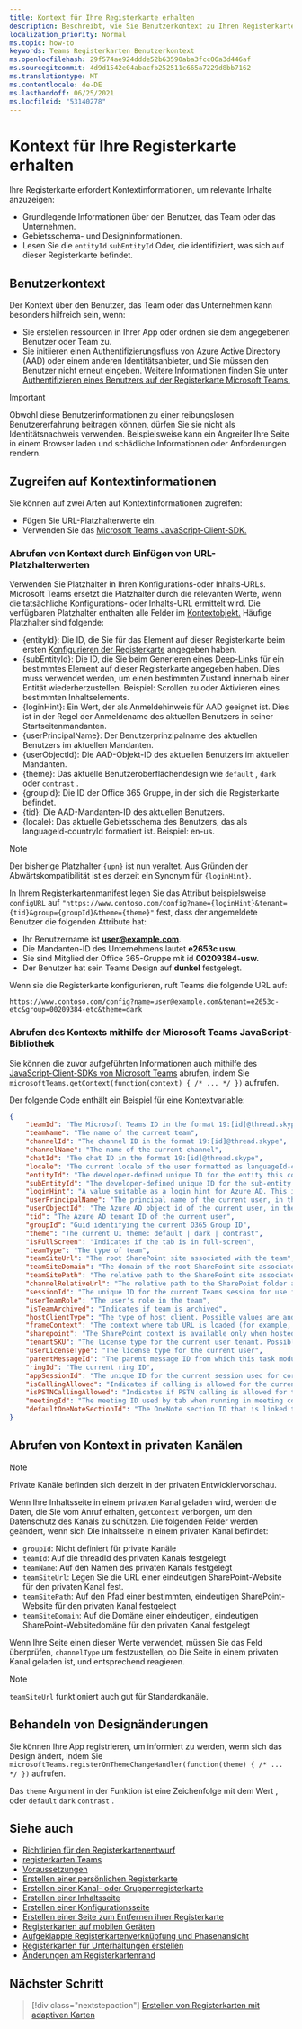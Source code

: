```yaml
---
title: Kontext für Ihre Registerkarte erhalten
description: Beschreibt, wie Sie Benutzerkontext zu Ihren Registerkarten abrufen
localization_priority: Normal
ms.topic: how-to
keywords: Teams Registerkarten Benutzerkontext
ms.openlocfilehash: 29f574ae924ddde52b63590aba3fcc06a3d446af
ms.sourcegitcommit: 4d9d1542e04abacfb252511c665a7229d8bb7162
ms.translationtype: MT
ms.contentlocale: de-DE
ms.lasthandoff: 06/25/2021
ms.locfileid: "53140278"
---
```

# <a name="get-context-for-your-tab"></a>Kontext für Ihre Registerkarte erhalten

Ihre Registerkarte erfordert Kontextinformationen, um relevante Inhalte anzuzeigen:

* Grundlegende Informationen über den Benutzer, das Team oder das Unternehmen.
* Gebietsschema- und Designinformationen.
* Lesen Sie die `entityId` `subEntityId` Oder, die identifiziert, was sich auf dieser Registerkarte befindet.

## <a name="user-context"></a>Benutzerkontext

Der Kontext über den Benutzer, das Team oder das Unternehmen kann besonders hilfreich sein, wenn:

* Sie erstellen ressourcen in Ihrer App oder ordnen sie dem angegebenen Benutzer oder Team zu.
* Sie initiieren einen Authentifizierungsfluss von Azure Active Directory (AAD) oder einem anderen Identitätsanbieter, und Sie müssen den Benutzer nicht erneut eingeben. Weitere Informationen finden Sie unter [Authentifizieren eines Benutzers auf der Registerkarte Microsoft Teams.](~/concepts/authentication/authentication.md)

> [!IMPORTANT]
> Obwohl diese Benutzerinformationen zu einer reibungslosen Benutzererfahrung beitragen können, dürfen Sie sie nicht als Identitätsnachweis verwenden. Beispielsweise kann ein Angreifer Ihre Seite in einem Browser laden und schädliche Informationen oder Anforderungen rendern.

## <a name="access-context-information"></a>Zugreifen auf Kontextinformationen

Sie können auf zwei Arten auf Kontextinformationen zugreifen:

* Fügen Sie URL-Platzhalterwerte ein.
* Verwenden Sie das [Microsoft Teams JavaScript-Client-SDK.](/javascript/api/overview/msteams-client)

### <a name="get-context-by-inserting-url-placeholder-values"></a>Abrufen von Kontext durch Einfügen von URL-Platzhalterwerten

Verwenden Sie Platzhalter in Ihren Konfigurations-oder Inhalts-URLs. Microsoft Teams ersetzt die Platzhalter durch die relevanten Werte, wenn die tatsächliche Konfigurations- oder Inhalts-URL ermittelt wird. Die verfügbaren Platzhalter enthalten alle Felder im [Kontextobjekt.](/javascript/api/@microsoft/teams-js/microsoftteams.context?view=msteams-client-js-latest&preserve-view=true) Häufige Platzhalter sind folgende:

* {entityId}: Die ID, die Sie für das Element auf dieser Registerkarte beim ersten [Konfigurieren der Registerkarte](~/tabs/how-to/create-tab-pages/configuration-page.md) angegeben haben.
* {subEntityId}: Die ID, die Sie beim Generieren eines [Deep-Links](~/concepts/build-and-test/deep-links.md) für ein bestimmtes Element auf dieser Registerkarte angegeben haben. Dies muss verwendet werden, um einen bestimmten Zustand innerhalb einer Entität wiederherzustellen. Beispiel: Scrollen zu oder Aktivieren eines bestimmten Inhaltselements.
* {loginHint}: Ein Wert, der als Anmeldehinweis für AAD geeignet ist. Dies ist in der Regel der Anmeldename des aktuellen Benutzers in seiner Startseitenmandanten.
* {userPrincipalName}: Der Benutzerprinzipalname des aktuellen Benutzers im aktuellen Mandanten.
* {userObjectId}: Die AAD-Objekt-ID des aktuellen Benutzers im aktuellen Mandanten.
* {theme}: Das aktuelle Benutzeroberflächendesign wie `default` , `dark` oder `contrast` .
* {groupId}: Die ID der Office 365 Gruppe, in der sich die Registerkarte befindet.
* {tid}: Die AAD-Mandanten-ID des aktuellen Benutzers.
* {locale}: Das aktuelle Gebietsschema des Benutzers, das als languageId-countryId formatiert ist. Beispiel: en-us.

> [!NOTE]
> Der bisherige Platzhalter `{upn}` ist nun veraltet. Aus Gründen der Abwärtskompatibilität ist es derzeit ein Synonym für `{loginHint}`.

In Ihrem Registerkartenmanifest legen Sie das Attribut beispielsweise `configURL` auf `"https://www.contoso.com/config?name={loginHint}&tenant={tid}&group={groupId}&theme={theme}"` fest, dass der angemeldete Benutzer die folgenden Attribute hat:

* Ihr Benutzername ist **user@example.com**.
* Die Mandanten-ID des Unternehmens lautet **e2653c usw.**
* Sie sind Mitglied der Office 365-Gruppe mit id **00209384-usw.**
* Der Benutzer hat sein Teams Design auf **dunkel** festgelegt.

Wenn sie die Registerkarte konfigurieren, ruft Teams die folgende URL auf:

`https://www.contoso.com/config?name=user@example.com&tenant=e2653c-etc&group=00209384-etc&theme=dark`

### <a name="get-context-by-using-the-microsoft-teams-javascript-library"></a>Abrufen des Kontexts mithilfe der Microsoft Teams JavaScript-Bibliothek

Sie können die zuvor aufgeführten Informationen auch mithilfe des [JavaScript-Client-SDKs von Microsoft Teams](/javascript/api/overview/msteams-client) abrufen, indem Sie `microsoftTeams.getContext(function(context) { /* ... */ })` aufrufen.

Der folgende Code enthält ein Beispiel für eine Kontextvariable:

```json
{
    "teamId": "The Microsoft Teams ID in the format 19:[id]@thread.skype",
    "teamName": "The name of the current team",
    "channelId": "The channel ID in the format 19:[id]@thread.skype",
    "channelName": "The name of the current channel",
    "chatId": "The chat ID in the format 19:[id]@thread.skype",
    "locale": "The current locale of the user formatted as languageId-countryId (for example, en-us)",
    "entityId": "The developer-defined unique ID for the entity this content points to",
    "subEntityId": "The developer-defined unique ID for the sub-entity this content points to",
    "loginHint": "A value suitable as a login hint for Azure AD. This is usually the login name of the current user, in their home tenant",
    "userPrincipalName": "The principal name of the current user, in the current tenant",
    "userObjectId": "The Azure AD object id of the current user, in the current tenant",
    "tid": "The Azure AD tenant ID of the current user",
    "groupId": "Guid identifying the current O365 Group ID",
    "theme": "The current UI theme: default | dark | contrast",
    "isFullScreen": "Indicates if the tab is in full-screen",
    "teamType": "The type of team",
    "teamSiteUrl": "The root SharePoint site associated with the team",
    "teamSiteDomain": "The domain of the root SharePoint site associated with the team",
    "teamSitePath": "The relative path to the SharePoint site associated with the team",
    "channelRelativeUrl": "The relative path to the SharePoint folder associated with the channel",
    "sessionId": "The unique ID for the current Teams session for use in correlating telemetry data",
    "userTeamRole": "The user's role in the team",
    "isTeamArchived": "Indicates if team is archived",
    "hostClientType": "The type of host client. Possible values are android, ios, web, desktop, rigel",
    "frameContext": "The context where tab URL is loaded (for example, content, task, setting, remove, sidePanel)",
    "sharepoint": "The SharePoint context is available only when hosted in SharePoint",
    "tenantSKU": "The license type for the current user tenant. Possible values are enterprise, free, edu, unknown",
    "userLicenseType": "The license type for the current user",
    "parentMessageId": "The parent message ID from which this task module is launched",
    "ringId": "The current ring ID",
    "appSessionId": "The unique ID for the current session used for correlating telemetry data",
    "isCallingAllowed": "Indicates if calling is allowed for the current logged in user",
    "isPSTNCallingAllowed": "Indicates if PSTN calling is allowed for the current logged in user",
    "meetingId": "The meeting ID used by tab when running in meeting context",
    "defaultOneNoteSectionId": "The OneNote section ID that is linked to the channel"
}
```

## <a name="retrieve-context-in-private-channels"></a>Abrufen von Kontext in privaten Kanälen

> [!Note]
> Private Kanäle befinden sich derzeit in der privaten Entwicklervorschau.

Wenn Ihre Inhaltsseite in einem privaten Kanal geladen wird, werden die Daten, die Sie vom Anruf erhalten, `getContext` verborgen, um den Datenschutz des Kanals zu schützen. Die folgenden Felder werden geändert, wenn sich Die Inhaltsseite in einem privaten Kanal befindet:

* `groupId`: Nicht definiert für private Kanäle
* `teamId`: Auf die threadId des privaten Kanals festgelegt
* `teamName`: Auf den Namen des privaten Kanals festgelegt
* `teamSiteUrl`: Legen Sie die URL einer eindeutigen SharePoint-Website für den privaten Kanal fest.
* `teamSitePath`: Auf den Pfad einer bestimmten, eindeutigen SharePoint-Website für den privaten Kanal festgelegt
* `teamSiteDomain`: Auf die Domäne einer eindeutigen, eindeutigen SharePoint-Websitedomäne für den privaten Kanal festgelegt

Wenn Ihre Seite einen dieser Werte verwendet, müssen Sie das Feld überprüfen, `channelType` um festzustellen, ob Die Seite in einem privaten Kanal geladen ist, und entsprechend reagieren.

> [!Note]
> `teamSiteUrl` funktioniert auch gut für Standardkanäle.

## <a name="handle-theme-change"></a>Behandeln von Designänderungen

Sie können Ihre App registrieren, um informiert zu werden, wenn sich das Design ändert, indem Sie `microsoftTeams.registerOnThemeChangeHandler(function(theme) { /* ... */ })` aufrufen.

Das `theme` Argument in der Funktion ist eine Zeichenfolge mit dem Wert , oder `default` `dark` `contrast` .

## <a name="see-also"></a>Siehe auch

* [Richtlinien für den Registerkartenentwurf](~/tabs/how-to/build-adaptive-card-tabs.md)
* [registerkarten Teams](~/tabs/what-are-tabs.md)
* [Voraussetzungen](~/tabs/how-to/tab-requirements.md)
* [Erstellen einer persönlichen Registerkarte](~/tabs/how-to/create-personal-tab.md)
* [Erstellen einer Kanal- oder Gruppenregisterkarte](~/tabs/how-to/create-channel-group-tab.md)
* [Erstellen einer Inhaltsseite](~/tabs/how-to/create-tab-pages/content-page.md)
* [Erstellen einer Konfigurationsseite](~/tabs/how-to/create-tab-pages/configuration-page.md)
* [Erstellen einer Seite zum Entfernen ihrer Registerkarte](~/tabs/how-to/create-tab-pages/removal-page.md)
* [Registerkarten auf mobilen Geräten](~/tabs/design/tabs-mobile.md)
* [Aufgeklappte Registerkartenverknüpfung und Phasenansicht](~/tabs/tabs-link-unfurling.md)
* [Registerkarten für Unterhaltungen erstellen](~/tabs/how-to/conversational-tabs.md)
* [Änderungen am Registerkartenrand](~/resources/removing-tab-margins.md)

## <a name="next-step"></a>Nächster Schritt

> [!div class="nextstepaction"]
> [Erstellen von Registerkarten mit adaptiven Karten](~/tabs/how-to/build-adaptive-card-tabs.md)